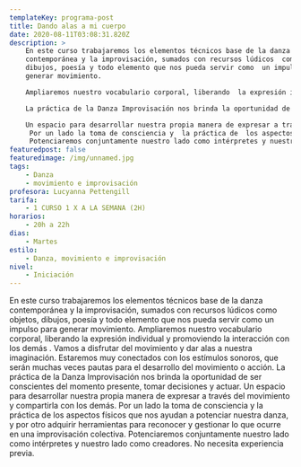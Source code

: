 ```yaml
---
templateKey: programa-post
title: Dando alas a mi cuerpo
date: 2020-08-11T03:08:31.820Z
description: >
    En este curso trabajaremos los elementos técnicos base de la danza
    contemporánea y la improvisación, sumados con recursos lúdicos  como objetos,
    dibujos, poesía y todo elemento que nos pueda servir como  un impulso para
    generar movimiento. 

    Ampliaremos nuestro vocabulario corporal, liberando  la expresión individual y promoviendo la interacción con los demás . Vamos a disfrutar del movimiento y dar alas a nuestra imaginación. Estaremos muy conectados con los estímulos sonoros, que serán muchas veces pautas para el desarrollo del movimiento o acción.

    La práctica de la Danza Improvisación nos brinda la oportunidad de ser conscientes del momento presente, tomar decisiones y actuar. 

    Un espacio para desarrollar nuestra propia manera de expresar a través del movimiento y compartirla con los demás. 
     Por un lado la toma de consciencia y  la práctica de  los aspectos físicos  que nos ayudan a potenciar nuestra danza, y por otro adquirir herramientas para reconocer y gestionar lo que ocurre en una improvisación colectiva. 
     Potenciaremos conjuntamente nuestro lado como intérpretes y nuestro lado como creadores. No necesita experiencia previa.
featuredpost: false
featuredimage: /img/unnamed.jpg
tags:
    - Danza
    - movimiento e improvisación
profesora: Lucyanna Pettengill
tarifa:
    - 1 CURSO 1 X A LA SEMANA (2H)
horarios:
    - 20h a 22h
dias:
    - Martes
estilo:
    - Danza, movimiento e improvisación
nivel:
    - Iniciación
---
```


En este curso trabajaremos los elementos técnicos base de la danza contemporánea y la improvisación, sumados con recursos lúdicos como objetos, dibujos, poesía y todo elemento que nos pueda servir como un impulso para generar movimiento.
Ampliaremos nuestro vocabulario corporal, liberando la expresión individual y promoviendo la interacción con los demás . Vamos a disfrutar del movimiento y dar alas a nuestra imaginación. Estaremos muy conectados con los estímulos sonoros, que serán muchas veces pautas para el desarrollo del movimiento o acción.
La práctica de la Danza Improvisación nos brinda la oportunidad de ser conscientes del momento presente, tomar decisiones y actuar.
Un espacio para desarrollar nuestra propia manera de expresar a través del movimiento y compartirla con los demás.
Por un lado la toma de consciencia y la práctica de los aspectos físicos que nos ayudan a potenciar nuestra danza, y por otro adquirir herramientas para reconocer y gestionar lo que ocurre en una improvisación colectiva.
Potenciaremos conjuntamente nuestro lado como intérpretes y nuestro lado como creadores. No necesita experiencia previa.
